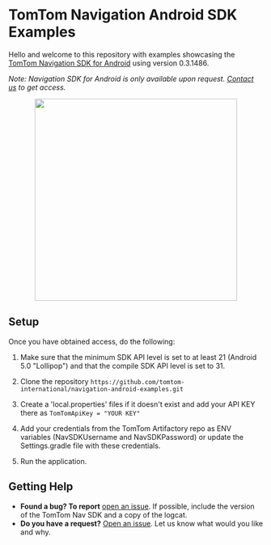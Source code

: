 
# TomTom Navigation Android SDK Examples

Hello and welcome to this repository with examples showcasing the [TomTom Navigation SDK for Android](https://developer.tomtom.com/android/navigation/documentation/overview/introduction) using version 0.3.1486.

*Note: Navigation SDK for Android is only available upon request. [Contact us](https://developer.tomtom.com/tomtom-sdk-for-android/request-access "Contact us") to get access.*

<div align="center">
  <img align="center" src=".github/navsdk-splash.png" width="400"/>
</div>

## Setup

Once you have obtained access, do the following:

1. Make sure that the minimum SDK API level is set to at least 21 (Android 5.0 "Lollipop") and that the compile SDK API level is set to 31.

2. Clone the repository `https://github.com/tomtom-international/navigation-android-examples.git`

3. Create a 'local.properties' files if it doesn't exist and add your API KEY there as
`TomTomApiKey = "YOUR KEY"`

4. Add your credentials from the TomTom Artifactory repo as ENV variables (NavSDKUsername and NavSDKPassword) or update the Settings.gradle file with these credentials.

5. Run the application.


## Getting Help

- **Found a bug? To report** [open an issue](https://github.com/tomtom-international/navigation-android-examples/issues). If possible, include the version of the TomTom Nav SDK and a copy of the logcat.
- **Do you have a request?** [Open an issue](https://github.com/tomtom-international/navigation-android-examples/issues/). Let us know what would you like and why.
